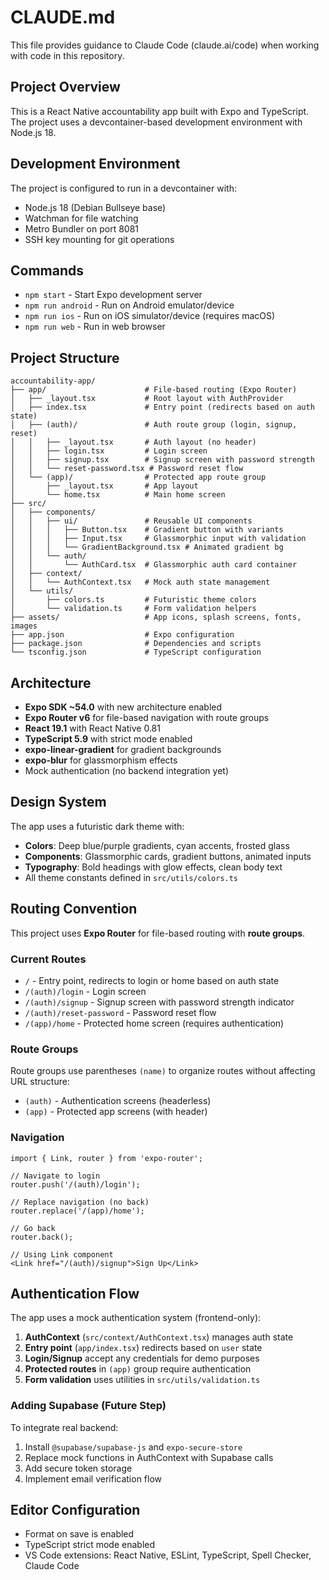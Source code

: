 # CLAUDE.md

This file provides guidance to Claude Code (claude.ai/code) when working with code in this repository.

## Project Overview

This is a React Native accountability app built with Expo and TypeScript. The project uses a devcontainer-based development environment with Node.js 18.

## Development Environment

The project is configured to run in a devcontainer with:
- Node.js 18 (Debian Bullseye base)
- Watchman for file watching
- Metro Bundler on port 8081
- SSH key mounting for git operations

## Commands

- `npm start` - Start Expo development server
- `npm run android` - Run on Android emulator/device
- `npm run ios` - Run on iOS simulator/device (requires macOS)
- `npm run web` - Run in web browser

## Project Structure

```
accountability-app/
├── app/                      # File-based routing (Expo Router)
│   ├── _layout.tsx           # Root layout with AuthProvider
│   ├── index.tsx             # Entry point (redirects based on auth state)
│   ├── (auth)/               # Auth route group (login, signup, reset)
│   │   ├── _layout.tsx       # Auth layout (no header)
│   │   ├── login.tsx         # Login screen
│   │   ├── signup.tsx        # Signup screen with password strength
│   │   └── reset-password.tsx # Password reset flow
│   └── (app)/                # Protected app route group
│       ├── _layout.tsx       # App layout
│       └── home.tsx          # Main home screen
├── src/
│   ├── components/
│   │   ├── ui/               # Reusable UI components
│   │   │   ├── Button.tsx    # Gradient button with variants
│   │   │   ├── Input.tsx     # Glassmorphic input with validation
│   │   │   └── GradientBackground.tsx # Animated gradient bg
│   │   └── auth/
│   │       └── AuthCard.tsx  # Glassmorphic auth card container
│   ├── context/
│   │   └── AuthContext.tsx   # Mock auth state management
│   └── utils/
│       ├── colors.ts         # Futuristic theme colors
│       └── validation.ts     # Form validation helpers
├── assets/                   # App icons, splash screens, fonts, images
├── app.json                  # Expo configuration
├── package.json              # Dependencies and scripts
└── tsconfig.json             # TypeScript configuration
```

## Architecture

- **Expo SDK ~54.0** with new architecture enabled
- **Expo Router v6** for file-based navigation with route groups
- **React 19.1** with React Native 0.81
- **TypeScript 5.9** with strict mode enabled
- **expo-linear-gradient** for gradient backgrounds
- **expo-blur** for glassmorphism effects
- Mock authentication (no backend integration yet)

## Design System

The app uses a futuristic dark theme with:
- **Colors**: Deep blue/purple gradients, cyan accents, frosted glass
- **Components**: Glassmorphic cards, gradient buttons, animated inputs
- **Typography**: Bold headings with glow effects, clean body text
- All theme constants defined in `src/utils/colors.ts`

## Routing Convention

This project uses **Expo Router** for file-based routing with **route groups**.

### Current Routes

- `/` - Entry point, redirects to login or home based on auth state
- `/(auth)/login` - Login screen
- `/(auth)/signup` - Signup screen with password strength indicator
- `/(auth)/reset-password` - Password reset flow
- `/(app)/home` - Protected home screen (requires authentication)

### Route Groups

Route groups use parentheses `(name)` to organize routes without affecting URL structure:
- `(auth)` - Authentication screens (headerless)
- `(app)` - Protected app screens (with header)

### Navigation

```tsx
import { Link, router } from 'expo-router';

// Navigate to login
router.push('/(auth)/login');

// Replace navigation (no back)
router.replace('/(app)/home');

// Go back
router.back();

// Using Link component
<Link href="/(auth)/signup">Sign Up</Link>
```

## Authentication Flow

The app uses a mock authentication system (frontend-only):

1. **AuthContext** (`src/context/AuthContext.tsx`) manages auth state
2. **Entry point** (`app/index.tsx`) redirects based on `user` state
3. **Login/Signup** accept any credentials for demo purposes
4. **Protected routes** in `(app)` group require authentication
5. **Form validation** uses utilities in `src/utils/validation.ts`

### Adding Supabase (Future Step)

To integrate real backend:
1. Install `@supabase/supabase-js` and `expo-secure-store`
2. Replace mock functions in AuthContext with Supabase calls
3. Add secure token storage
4. Implement email verification flow

## Editor Configuration

- Format on save is enabled
- TypeScript strict mode enabled
- VS Code extensions: React Native, ESLint, TypeScript, Spell Checker, Claude Code
